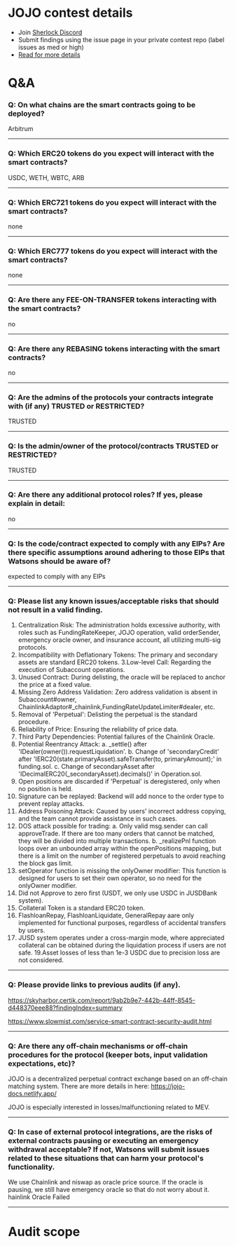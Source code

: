 
# JOJO contest details

- Join [Sherlock Discord](https://discord.gg/MABEWyASkp)
- Submit findings using the issue page in your private contest repo (label issues as med or high)
- [Read for more details](https://docs.sherlock.xyz/audits/watsons)

# Q&A

### Q: On what chains are the smart contracts going to be deployed?
Arbitrum
___

### Q: Which ERC20 tokens do you expect will interact with the smart contracts? 
USDC, WETH, WBTC, ARB
___

### Q: Which ERC721 tokens do you expect will interact with the smart contracts? 
none
___

### Q: Which ERC777 tokens do you expect will interact with the smart contracts? 
none
___

### Q: Are there any FEE-ON-TRANSFER tokens interacting with the smart contracts?

no
___

### Q: Are there any REBASING tokens interacting with the smart contracts?

no
___

### Q: Are the admins of the protocols your contracts integrate with (if any) TRUSTED or RESTRICTED?
TRUSTED
___

### Q: Is the admin/owner of the protocol/contracts TRUSTED or RESTRICTED?
TRUSTED
___

### Q: Are there any additional protocol roles? If yes, please explain in detail:
no
___

### Q: Is the code/contract expected to comply with any EIPs? Are there specific assumptions around adhering to those EIPs that Watsons should be aware of?
expected to comply with any EIPs
___

### Q: Please list any known issues/acceptable risks that should not result in a valid finding.
1. Centralization Risk: The administration holds excessive authority, with roles such as FundingRateKeeper, JOJO operation, valid orderSender, emergency oracle owner, and insurance account, all utilizing multi-sig protocols.
2. Incompatibility with Deflationary Tokens: The primary and secondary assets are standard ERC20 tokens.
3.Low-level Call: Regarding the execution of Subaccount operations.
4. Unused Contract: During delisting, the oracle will be replaced to anchor the price at a fixed value.
5. Missing Zero Address Validation: Zero address validation is absent in Subaccount#owner, ChainlinkAdaptor#_chainlink,FundingRateUpdateLimiter#dealer, etc.
6. Removal of 'Perpetual': Delisting the perpetual is the standard procedure.
7. Reliability of Price: Ensuring the reliability of price data.
8. Third Party Dependencies: Potential failures of the Chainlink Oracle.
9. Potential Reentrancy Attack:
    a. _settle() after 'IDealer(owner()).requestLiquidation'.
    b. Change of 'secondaryCredit' after 'IERC20(state.primaryAsset).safeTransfer(to, 
    primaryAmount);' in funding.sol.
    c. Change of secondaryAsset after 'IDecimalERC20(_secondaryAsset).decimals()' in Operation.sol.
10. Open positions are discarded if 'Perpetual' is deregistered, only when no position is held.
11. Signature can be replayed: Backend will add nonce to the order type to prevent replay attacks.
12. Address Poisoning Attack: Caused by users' incorrect address copying, and the team cannot provide assistance in such cases.
13. DOS attack possible for trading:
    a. Only valid msg.sender can call approveTrade. If there are too many orders that 
   cannot be matched, they will be divided into multiple transactions.
    b. _realizePnl function loops over an unbounded array within the openPositions 
   mapping, but there is a limit on the number of registered perpetuals to avoid 
   reaching the block gas limit.
14. setOperator function is missing the onlyOwner modifier: This function is designed for users to set their own operator, so no need for the onlyOwner modifier.
15. Did not Approve to zero first (USDT, we only use USDC in JUSDBank system).
16. Collateral Token is a standard ERC20 token.
17. FlashloanRepay, FlashloanLiquidate, GeneralRepay aare only implemented for functional purposes, regardless of accidental transfers by users.
18. JUSD system operates under a cross-margin mode, where appreciated collateral can be obtained during the liquidation process if users are not safe.
19.Asset losses of less than 1e-3 USDC due to precision loss are not considered.
___

### Q: Please provide links to previous audits (if any).
https://skyharbor.certik.com/report/9ab2b9e7-442b-44ff-8545-d448370eee88?findingIndex=summary

https://www.slowmist.com/service-smart-contract-security-audit.html
___

### Q: Are there any off-chain mechanisms or off-chain procedures for the protocol (keeper bots, input validation expectations, etc)?
JOJO is a decentralized perpetual contract exchange based on an off-chain matching system. There are more details in here: https://jojo-docs.netlify.app/

JOJO is especially interested in losses/malfunctioning related to MEV.  
___

### Q: In case of external protocol integrations, are the risks of external contracts pausing or executing an emergency withdrawal acceptable? If not, Watsons will submit issues related to these situations that can harm your protocol's functionality.
We use Chainlink and niswap as oracle price source. If the oracle is pausing, we still have emergency oracle so that do not worry about it.
hainlink Oracle Failed
___



# Audit scope

